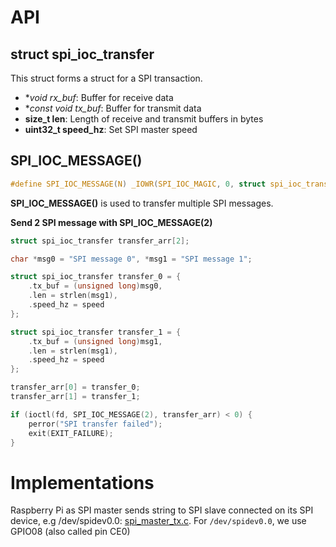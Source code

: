 # API
## struct spi_ioc_transfer

This struct forms a struct for a SPI transaction.

* **void *rx_buf**: Buffer for receive data
* **const void *tx_buf**: Buffer for transmit data
* **size_t len**: Length of receive and transmit buffers in bytes
* **uint32_t speed_hz**: Set SPI master speed
## SPI_IOC_MESSAGE()
```c
#define SPI_IOC_MESSAGE(N) _IOWR(SPI_IOC_MAGIC, 0, struct spi_ioc_transfer[N])
```
**SPI_IOC_MESSAGE()** is used to transfer multiple SPI messages.

**Send 2 SPI message with SPI_IOC_MESSAGE(2)**
```c
struct spi_ioc_transfer transfer_arr[2];

char *msg0 = "SPI message 0", *msg1 = "SPI message 1";

struct spi_ioc_transfer transfer_0 = {
    .tx_buf = (unsigned long)msg0,
    .len = strlen(msg1),
    .speed_hz = speed
};

struct spi_ioc_transfer transfer_1 = {
    .tx_buf = (unsigned long)msg1,
    .len = strlen(msg1),
    .speed_hz = speed
};

transfer_arr[0] = transfer_0;
transfer_arr[1] = transfer_1;

if (ioctl(fd, SPI_IOC_MESSAGE(2), transfer_arr) < 0) {
    perror("SPI transfer failed");
    exit(EXIT_FAILURE);
}
```

# Implementations

Raspberry Pi as SPI master sends string to SPI slave connected on its SPI device, e.g /dev/spidev0.0: [spi_master_tx.c](spi_master_tx.c). For ``/dev/spidev0.0``, we use GPIO08 (also called pin CE0)